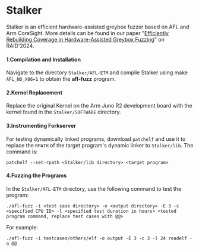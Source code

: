 # Stalker

Stalker is an efficient hardware-assisted greybox fuzzer based on AFL and Arm CoreSight. More details can be found in our paper "[Efficiently Rebuilding Coverage in Hardware-Assisted Greybox
Fuzzing](https://dl.acm.org/doi/10.1145/3678890.3678933)" on RAID'2024.

#### 1.Compilation and Installation

Navigate to the directory `Stalker/AFL-ETM` and compile Stalker using make `AFL_NO_X86=1` to obtain the **afl-fuzz** program.

#### 2.Kernel Replacement

Replace the original Kernel on the Arm Juno R2 development board with the kernel found in the `Stalker/SOFTWARE` directory.

#### 3.Instrumenting Forkserver

For testing dynamically linked programs, download `patchelf` and use it to replace the `RPATH` of the target program's dynamic linker to `Stalker/lib`. The command is:

```text
patchelf --set-rpath <Stalker/lib directory> <target program>
```

#### 4.Fuzzing the Programs

In the `Stalker/AFL-ETM` directory, use the following command to test the program:

```text
./afl-fuzz -i <test case directory> -o <output directory> -E 3 -c <specified CPU ID> -l <specified test duration in hours> <tested program command, replace test cases with @@>
```

For example:

```text
./afl-fuzz -i testcases/others/elf -o output -E 3 -c 3 -l 24 readelf -a @@
```
